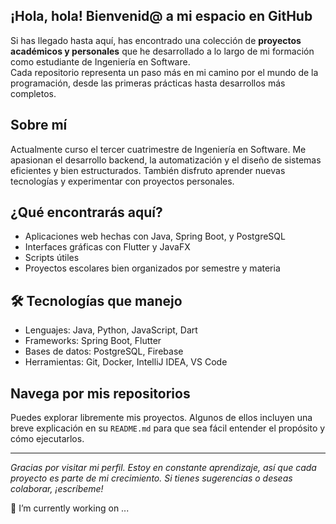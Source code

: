 <!--
**N1KOLAS-cyber/N1KOLAS-cyber** is a ✨ _special_ ✨ repository because its `README.md` (this file) appears on your GitHub profile.-->
##  ¡Hola, hola! Bienvenid@ a mi espacio en GitHub 

Si has llegado hasta aquí, has encontrado una colección de **proyectos académicos y personales** que he desarrollado a lo largo de mi formación como estudiante de Ingeniería en Software.  
Cada repositorio representa un paso más en mi camino por el mundo de la programación, desde las primeras prácticas hasta desarrollos más completos.

##  Sobre mí
Actualmente curso el tercer cuatrimestre de Ingeniería en Software. Me apasionan el desarrollo backend, la automatización y el diseño de sistemas eficientes y bien estructurados. También disfruto aprender nuevas tecnologías y experimentar con proyectos personales.

##  ¿Qué encontrarás aquí?
- Aplicaciones web hechas con Java, Spring Boot, y PostgreSQL
- Interfaces gráficas con Flutter y JavaFX
- Scripts útiles
- Proyectos escolares bien organizados por semestre y materia

## 🛠 Tecnologías que manejo
- Lenguajes: Java, Python, JavaScript, Dart
- Frameworks: Spring Boot, Flutter
- Bases de datos: PostgreSQL, Firebase
- Herramientas: Git, Docker, IntelliJ IDEA, VS Code

##  Navega por mis repositorios
Puedes explorar libremente mis proyectos. Algunos de ellos incluyen una breve explicación en su `README.md` para que sea fácil entender el propósito y cómo ejecutarlos.

---

*Gracias por visitar mi perfil. Estoy en constante aprendizaje, así que cada proyecto es parte de mi crecimiento. Si tienes sugerencias o deseas colaborar, ¡escríbeme!*

🔭 I’m currently working on ...
